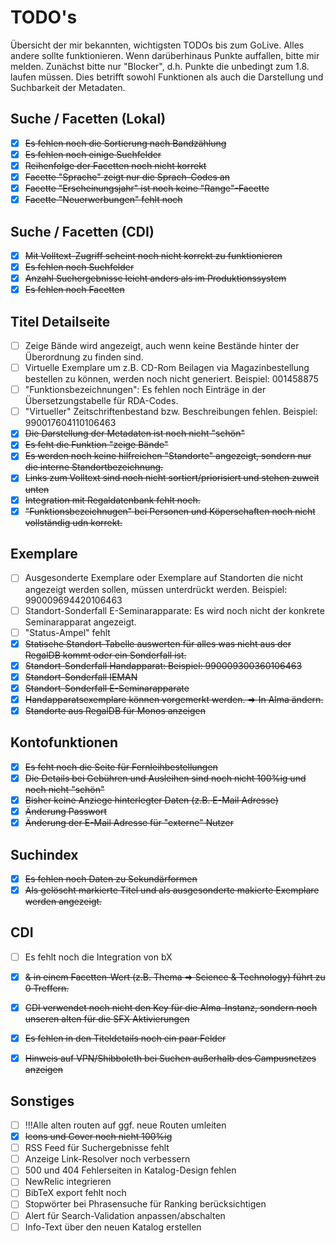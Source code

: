 # TODO's

Übersicht der mir bekannten, wichtigsten TODOs bis zum GoLive. Alles andere sollte funktionieren. Wenn darüberhinaus Punkte auffallen, bitte mir melden. Zunächst bitte nur "Blocker", d.h. Punkte die unbedingt zum 1.8. laufen müssen. Dies betrifft sowohl Funktionen als auch die Darstellung und Suchbarkeit der Metadaten.

## Suche / Facetten (Lokal)

* [x] ~~Es fehlen noch die Sortierung nach Bandzählung~~
* [x] ~~Es fehlen noch einige Suchfelder~~
* [x] ~~Reihenfolge der Facetten noch nicht korrekt~~
* [x] ~~Facette "Sprache" zeigt nur die Sprach-Codes an~~
* [x] ~~Facette "Erscheinungsjahr" ist noch keine "Range"-Facette~~
* [x] ~~Facette "Neuerwerbungen" fehlt noch~~

## Suche / Facetten (CDI)

* [x] ~~Mit Volltext-Zugriff scheint noch nicht korrekt zu funktionieren~~
* [x] ~~Es fehlen noch Suchfelder~~
* [x] ~~Anzahl Suchergebnisse leicht anders als im Produktionssystem~~
* [x] ~~Es fehlen noch Facetten~~

## Titel Detailseite

* [ ] Zeige Bände wird angezeigt, auch wenn keine Bestände hinter der Überordnung zu finden sind.
* [ ] Virtuelle Exemplare um z.B. CD-Rom Beilagen via Magazinbestellung bestellen zu können, werden noch nicht generiert. Beispiel: 001458875
* [ ] "Funktionsbezeichnungen": Es fehlen noch Einträge in der Übersetzungstabelle für RDA-Codes.
* [ ] "Virtueller" Zeitschriftenbestand bzw. Beschreibungen fehlen. Beispiel: 990017604110106463
* [x] ~~Die Darstellung der Metadaten ist noch nicht "schön"~~
* [x] ~~Es feht die Funktion "zeige Bände"~~
* [x] ~~Es werden noch keine hilfreichen "Standorte" angezeigt, sondern nur die interne Standortbezeichnung.~~
* [x] ~~Links zum Volltext sind noch nicht sortiert/priorisiert und stehen zuweit unten~~
* [x] ~~Integration mit Regaldatenbank fehlt noch.~~
* [x] ~~"Funktionsbezeichnugen" bei Personen und Köperschaften noch nicht vollständig udn korrekt.~~

## Exemplare

* [ ] Ausgesonderte Exemplare oder Exemplare auf Standorten die nicht angezeigt werden sollen, müssen unterdrückt werden. Beispiel: 990009694420106463
* [ ] Standort-Sonderfall E-Seminarapparate: Es wird noch nicht der konkrete Seminarapparat angezeigt.
* [ ] "Status-Ampel" fehlt
* [x] ~~Statische Standort-Tabelle auswerten für alles was nicht aus der RegalDB kommt oder ein Sonderfall ist.~~
* [x] ~~Standort-Sonderfall Handapparat: Beispiel: 990009300360106463~~
* [x] ~~Standort-Sonderfall IEMAN~~
* [x] ~~Standort-Sonderfall E-Seminarapparate~~
* [x] ~~Handapparatsexemplare können vorgemerkt werden. => In Alma ändern.~~
* [x] ~~Standorte aus RegalDB für Monos anzeigen~~

## Kontofunktionen

* [x] ~~Es feht noch die Seite für Fernleihbestellungen~~
* [x] ~~Die Details bei Gebühren und Ausleihen sind noch nicht 100%ig und noch nicht "schön"~~
* [x] ~~Bisher keine Anziege hinterlegter Daten (z.B. E-Mail Adresse)~~
* [x] ~~Änderung Passwort~~
* [x] ~~Änderung der E-Mail Adresse für "externe" Nutzer~~

## Suchindex

* [x] ~~Es fehlen noch Daten zu Sekundärformen~~
* [x] ~~Als gelöscht markierte Titel und als ausgesonderte makierte Exemplare werden angezeigt.~~

## CDI

* [ ] Es fehlt noch die Integration von bX
* [x] ~~& in einem Facetten-Wert (z.B. Thema => Science & Technology) führt zu 0 Treffern.~~
* [x] ~~CDI verwendet noch nicht den Key für die Alma-Instanz, sondern noch unseren alten für die SFX Aktivierungen~~
* [x] ~~Es fehlen in den Titeldetails noch ein paar Felder~~
* [x] ~~Hinweis auf VPN/Shibboleth bei Suchen außerhalb des Campusnetzes anzeigen~~


## Sonstiges

* [ ] !!!Alle alten routen auf ggf. neue Routen umleiten
* [x] ~~Icons und Cover noch nicht 100%ig~~
* [ ] RSS Feed für Suchergebnisse fehlt
* [ ] Anzeige Link-Resolver noch verbessern
* [ ] 500 und 404 Fehlerseiten in Katalog-Design fehlen
* [ ] NewRelic integrieren
* [ ] BibTeX export fehlt noch
* [ ] Stopwörter bei Phrasensuche für Ranking berücksichtigen
* [ ] Alert für Search-Validation anpassen/abschalten
* [ ] Info-Text über den neuen Katalog erstellen
